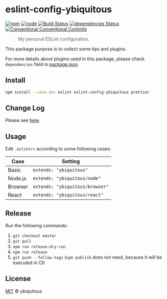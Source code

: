 # eslint-config-ybiquitous

[![npm](https://img.shields.io/npm/v/eslint-config-ybiquitous.svg)](https://www.npmjs.com/package/eslint-config-ybiquitous)
[![node](https://img.shields.io/node/v/eslint-config-ybiquitous.svg)](https://github.com/ybiquitous/eslint-config-ybiquitous)
[![Build Status](https://travis-ci.org/ybiquitous/eslint-config-ybiquitous.svg?branch=master)](https://travis-ci.org/ybiquitous/eslint-config-ybiquitous)
[![dependencies Status](https://david-dm.org/ybiquitous/eslint-config-ybiquitous/status.svg)](https://david-dm.org/ybiquitous/eslint-config-ybiquitous)
[![Conventional Conventional Commits](https://img.shields.io/badge/Conventional%20Commits-1.0.0-yellow.svg)](https://conventionalcommits.org)

> My personal ESLint configuration.

This package purpose is to collect some tips and plugins.

For more details about plugins used in this package,
please check `dependencies` field in [package.json](package.json).

## Install

```sh
npm install --save-dev eslint eslint-config-ybiquitous prettier
```

## Change Log

Please see [here](CHANGELOG.md).

## Usage

Edit `.eslintrc` according to some following cases:

| Case    | Setting                         |
| ------- | ------------------------------- |
| Basic   | `extends: "ybiquitous"`         |
| Node.js | `extends: "ybiquitous/node"`    |
| Browser | `extends: "ybiquitous/browser"` |
| React   | `extends: "ybiquitous/react"`   |

## Release

Run the following commands:

1.  `git checkout master`
2.  `git pull`
3.  `npm run release:dry-run`
4.  `npm run release`
5.  `git push --follow-tags`
    (`npm publish` does not need, because it will be executed in CI)

## License

[MIT](LICENSE) © ybiquitous
